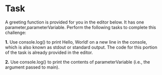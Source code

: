 # Task
A greeting function is provided for you in the editor below. It has one parameter,parameterVariable. Perform the following tasks to complete this challenge:

**1.** Use console.log() to print Hello, World! on a new line in the console, which is also known as stdout or standard output. The code for this portion of the task is already provided in the editor.

**2.** Use console.log() to print the contents of parameterVariable (i.e., the argument passed to main).

